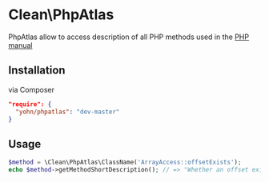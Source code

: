 # Clean\PhpAtlas
PhpAtlas allow to access description of all PHP methods used in the [PHP manual](https://www.php.net/manual/en/indexes.functions.php)

## Installation

via Composer

```json
"require": {
  "yohn/phpatlas": "dev-master"
}
```

## Usage

```php
$method = \Clean\PhpAtlas\ClassName('ArrayAccess::offsetExists');
echo $method->getMethodShortDescription(); // => "Whether an offset exists",
```
